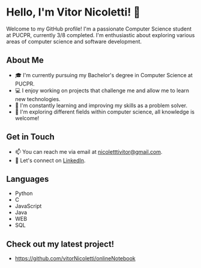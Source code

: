 # Hello, I'm Vitor Nicoletti! 👋

Welcome to my GitHub profile! I'm a passionate Computer Science student at PUCPR, currently 3/8 completed. I'm enthusiastic about exploring various areas of computer science and software development.

## About Me

- 🎓 I'm currently pursuing my Bachelor's degree in Computer Science at PUCPR.
- 💻 I enjoy working on projects that challenge me and allow me to learn new technologies.
- 🌱 I'm constantly learning and improving my skills as a problem solver.
- 🔭 I'm exploring different fields within computer science, all knowledge is welcome!

## Get in Touch

- 📫 You can reach me via email at [nicoletttivitor@gmail.com](mailto:nicoletttivitor@gmail.com).
- 💬 Let's connect on [LinkedIn](https://www.linkedin.com/in/yourlinkedinprofile](https://www.linkedin.com/in/vitor-nicoletti-22285426a/)).

## Languages 

- Python
- C
- JavaScript
- Java
- WEB
- SQL

## Check out my latest project!
- https://github.com/vitorNicoletti/onlineNotebook
